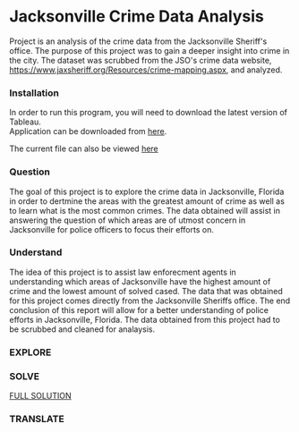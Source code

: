 # Jacksonville Crime Data Analysis

Project is an analysis of the crime data from the Jacksonville Sheriff's office. The purpose of this project was to gain a deeper insight into crime in the city. The dataset was scrubbed from the JSO's crime data website, <https://www.jaxsheriff.org/Resources/crime-mapping.aspx>, and analyzed.


### Installation

In order to run this program, you will need to download the latest version of Tableau. <br>
Application can be downloaded from <a href="https://public.tableau.com/en-us/s/">here</a>. 

The current file can also be viewed <a href = "https://public.tableau.com/profile/jaycarr#!/vizhome/JSO/CompleteStory">here</a>

### Question
The goal of this project is to explore the crime data in Jacksonville, Florida in order to dertmine the areas with the greatest amount of crime as well as to learn what is the most common crimes. The data obtained will assist in answering the question of which areas are of utmost concern in Jacksonville for police officers to focus their efforts on.

### Understand
The idea of this project is to assist law enforecment agents in understanding which areas of Jacksonville have the highest amount of crime and the lowest amount of solved cased. The data that was obtained for this project comes directly from the Jacksonville Sheriffs office. The end conclusion of this report will allow for a better understanding of police efforts in Jacksonville, Florida. The data obtained from this project had to be scrubbed and cleaned for analaysis. 

### EXPLORE


### SOLVE
<a href= "https://public.tableau.com/profile/jaycarr#!/vizhome/JSO/CompleteStory"> FULL SOLUTION</a>

### TRANSLATE
